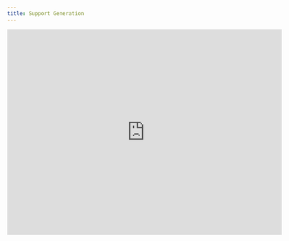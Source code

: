 ```yaml
---
title: Support Generation
---
```


<iframe width="640" height="480" src="https://www.youtube.com/embed/1lnOgEp-0cE?rel=0&amp;showinfo=0" frameborder="0" allowfullscreen></iframe>